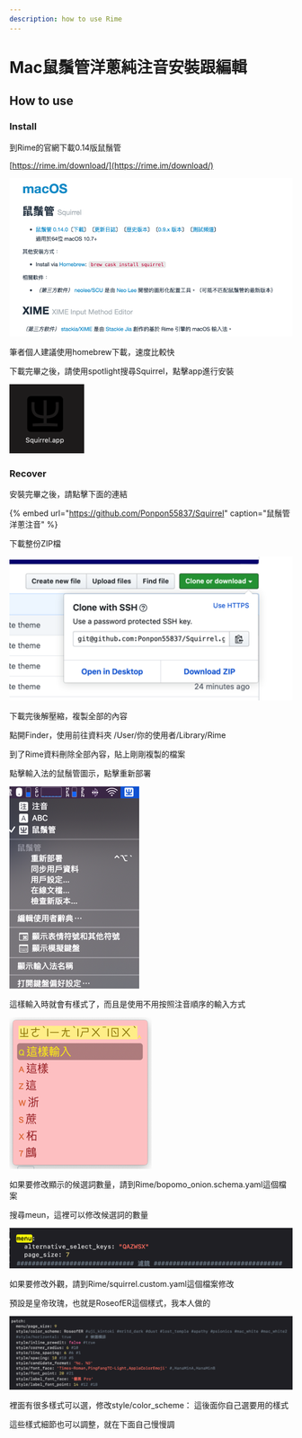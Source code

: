 ```yaml
---
description: how to use Rime
---
```


# Mac鼠鬚管洋蔥純注音安裝跟編輯

## How to use 

### Install

到Rime的官網下載0.14版鼠鬚管

[https://rime.im/download/](https://rime.im/download/)

![Rime&#x9F20;&#x9B1A;&#x7BA1;&#x5B98;&#x7DB2;&#x4E0B;&#x8F09;](.gitbook/assets/snip20200327_2.png)

筆者個人建議使用homebrew下載，速度比較快

下載完畢之後，請使用spotlight搜尋Squirrel，點擊app進行安裝

![Squrriel.app](.gitbook/assets/snip20200327_8.png)

### Recover

安裝完畢之後，請點擊下面的連結

{% embed url="https://github.com/Ponpon55837/Squirrel" caption="鼠鬚管洋蔥注音" %}

下載整份ZIP檔

![&#x4E0B;&#x8F09;&#x6574;&#x4EFD;&#x6A94;&#x6848;](.gitbook/assets/snip20200327_3.png)

下載完後解壓縮，複製全部的內容

點開Finder，使用前往資料夾 /User/你的使用者/Library/Rime

到了Rime資料刪除全部內容，貼上剛剛複製的檔案

點擊輸入法的鼠鬚管圖示，點擊重新部署

![&#x9F20;&#x9B1A;&#x7BA1;&#x5716;&#x793A;](.gitbook/assets/snip20200327_4.png)

這樣輸入時就會有樣式了，而且是使用不用按照注音順序的輸入方式

![&#x9F20;&#x9B1A;&#x7BA1;&#x8F38;&#x5165;&#x5716;&#x793A;](.gitbook/assets/snip20200327_5.png)

​如果要修改顯示的候選詞數量，請到Rime/bopomo\_onion.schema.yaml這個檔案

搜尋meun，這裡可以修改候選詞的數量

![&#x5019;&#x9078;&#x8A5E;&#x6578;&#x91CF;](.gitbook/assets/snip20200327_6.png)

如果要修改外觀，請到Rime/squirrel.custom.yaml這個檔案修改

預設是皇帝玫瑰，也就是RoseofER這個樣式，我本人做的

![&#x7687;&#x5E1D;&#x73AB;&#x7470;](.gitbook/assets/snip20200327_7.png)

裡面有很多樣式可以選，修改style/color\_scheme： 這後面你自己選要用的樣式

這些樣式細節也可以調整，就在下面自己慢慢調

